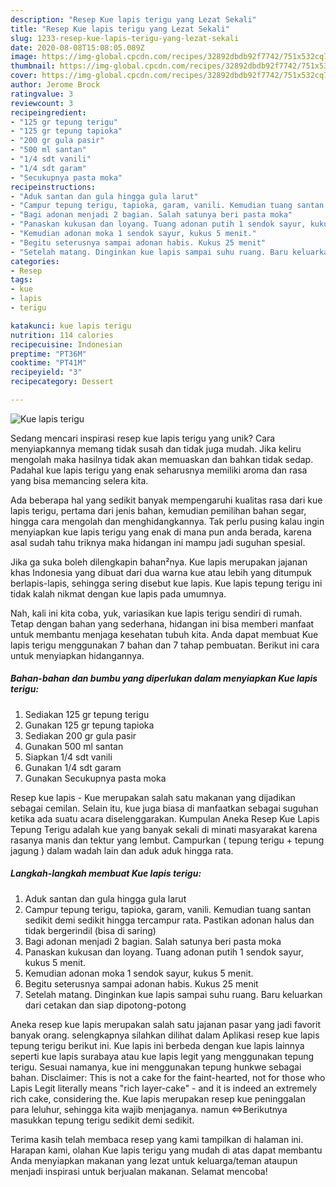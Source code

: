 ```yaml
---
description: "Resep Kue lapis terigu yang Lezat Sekali"
title: "Resep Kue lapis terigu yang Lezat Sekali"
slug: 1233-resep-kue-lapis-terigu-yang-lezat-sekali
date: 2020-08-08T15:08:05.089Z
image: https://img-global.cpcdn.com/recipes/32892dbdb92f7742/751x532cq70/kue-lapis-terigu-foto-resep-utama.jpg
thumbnail: https://img-global.cpcdn.com/recipes/32892dbdb92f7742/751x532cq70/kue-lapis-terigu-foto-resep-utama.jpg
cover: https://img-global.cpcdn.com/recipes/32892dbdb92f7742/751x532cq70/kue-lapis-terigu-foto-resep-utama.jpg
author: Jerome Brock
ratingvalue: 3
reviewcount: 3
recipeingredient:
- "125 gr tepung terigu"
- "125 gr tepung tapioka"
- "200 gr gula pasir"
- "500 ml santan"
- "1/4 sdt vanili"
- "1/4 sdt garam"
- "Secukupnya pasta moka"
recipeinstructions:
- "Aduk santan dan gula hingga gula larut"
- "Campur tepung terigu, tapioka, garam, vanili. Kemudian tuang santan sedikit demi sedikit hingga tercampur rata. Pastikan adonan halus dan tidak bergerindil (bisa di saring)"
- "Bagi adonan menjadi 2 bagian. Salah satunya beri pasta moka"
- "Panaskan kukusan dan loyang. Tuang adonan putih 1 sendok sayur, kukus 5 menit."
- "Kemudian adonan moka 1 sendok sayur, kukus 5 menit."
- "Begitu seterusnya sampai adonan habis. Kukus 25 menit"
- "Setelah matang. Dinginkan kue lapis sampai suhu ruang. Baru keluarkan dari cetakan dan siap dipotong-potong"
categories:
- Resep
tags:
- kue
- lapis
- terigu

katakunci: kue lapis terigu 
nutrition: 114 calories
recipecuisine: Indonesian
preptime: "PT36M"
cooktime: "PT41M"
recipeyield: "3"
recipecategory: Dessert

---
```



![Kue lapis terigu](https://img-global.cpcdn.com/recipes/32892dbdb92f7742/751x532cq70/kue-lapis-terigu-foto-resep-utama.jpg)

Sedang mencari inspirasi resep kue lapis terigu yang unik? Cara menyiapkannya memang tidak susah dan tidak juga mudah. Jika keliru mengolah maka hasilnya tidak akan memuaskan dan bahkan tidak sedap. Padahal kue lapis terigu yang enak seharusnya memiliki aroma dan rasa yang bisa memancing selera kita.

Ada beberapa hal yang sedikit banyak mempengaruhi kualitas rasa dari kue lapis terigu, pertama dari jenis bahan, kemudian pemilihan bahan segar, hingga cara mengolah dan menghidangkannya. Tak perlu pusing kalau ingin menyiapkan kue lapis terigu yang enak di mana pun anda berada, karena asal sudah tahu triknya maka hidangan ini mampu jadi suguhan spesial.

Jika ga suka boleh dilengkapin bahan²nya. Kue lapis merupakan jajanan khas Indonesia yang dibuat dari dua warna kue atau lebih yang ditumpuk berlapis-lapis, sehingga sering disebut kue lapis. Kue lapis tepung terigu ini tidak kalah nikmat dengan kue lapis pada umumnya.


Nah, kali ini kita coba, yuk, variasikan kue lapis terigu sendiri di rumah. Tetap dengan bahan yang sederhana, hidangan ini bisa memberi manfaat untuk membantu menjaga kesehatan tubuh kita. Anda dapat membuat Kue lapis terigu menggunakan 7 bahan dan 7 tahap pembuatan. Berikut ini cara untuk menyiapkan hidangannya.

<!--inarticleads1-->

##### Bahan-bahan dan bumbu yang diperlukan dalam menyiapkan Kue lapis terigu:

1. Sediakan 125 gr tepung terigu
1. Gunakan 125 gr tepung tapioka
1. Sediakan 200 gr gula pasir
1. Gunakan 500 ml santan
1. Siapkan 1/4 sdt vanili
1. Gunakan 1/4 sdt garam
1. Gunakan Secukupnya pasta moka


Resep kue lapis - Kue merupakan salah satu makanan yang dijadikan sebagai cemilan. Selain itu, kue juga biasa di manfaatkan sebagai suguhan ketika ada suatu acara diselenggarakan. Kumpulan Aneka Resep Kue Lapis Tepung Terigu adalah kue yang banyak sekali di minati masyarakat karena rasanya manis dan tektur yang lembut. Campurkan ( tepung terigu + tepung jagung ) dalam wadah lain dan aduk aduk hingga rata. 

<!--inarticleads2-->

##### Langkah-langkah membuat Kue lapis terigu:

1. Aduk santan dan gula hingga gula larut
1. Campur tepung terigu, tapioka, garam, vanili. Kemudian tuang santan sedikit demi sedikit hingga tercampur rata. Pastikan adonan halus dan tidak bergerindil (bisa di saring)
1. Bagi adonan menjadi 2 bagian. Salah satunya beri pasta moka
1. Panaskan kukusan dan loyang. Tuang adonan putih 1 sendok sayur, kukus 5 menit.
1. Kemudian adonan moka 1 sendok sayur, kukus 5 menit.
1. Begitu seterusnya sampai adonan habis. Kukus 25 menit
1. Setelah matang. Dinginkan kue lapis sampai suhu ruang. Baru keluarkan dari cetakan dan siap dipotong-potong


Aneka resep kue lapis merupakan salah satu jajanan pasar yang jadi favorit banyak orang. selengkapnya silahkan dilihat dalam Aplikasi resep kue lapis tepung terigu berikut ini. Kue lapis ini berbeda dengan kue lapis lainnya seperti kue lapis surabaya atau kue lapis legit yang menggunakan tepung terigu. Sesuai namanya, kue ini menggunakan tepung hunkwe sebagai bahan. Disclaimer: This is not a cake for the faint-hearted, not for those who Lapis Legit literally means &#34;rich layer-cake&#34; - and it is indeed an extremely rich cake, considering the. Kue lapis merupakan resep kue peninggalan para leluhur, sehingga kita wajib menjaganya. namun ⇔Berikutnya masukkan tepung terigu sedikit demi sedikit. 

Terima kasih telah membaca resep yang kami tampilkan di halaman ini. Harapan kami, olahan Kue lapis terigu yang mudah di atas dapat membantu Anda menyiapkan makanan yang lezat untuk keluarga/teman ataupun menjadi inspirasi untuk berjualan makanan. Selamat mencoba!
